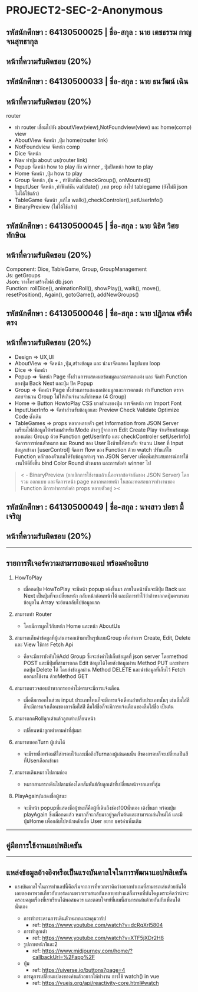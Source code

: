 # PROJECT2-SEC-2-Anonymous
## รหัสนักศึกษา : 64130500025 | ชื่อ-สกุล : นาย เตชธรรม กาญจนสุทธากุล
หน้าที่ความรับผิดชอบ (20%)
---


## รหัสนักศึกษา : 64130500033 | ชื่อ-สกุล : นาย ธนวัฒน์ เฉิน
หน้าที่ความรับผิดชอบ (20%)
---
router
- ทำ router เชื่อมไปยัง aboutView(view),NotFoundview(view) และ home(comp) 
view
- AboutView จัดหน้า ,ปุ่ม home(router link)
- NotFoundview จัดหน้า
comp
- Dice จัดหน้า
- Nav ทำปุ่ม about us(router link)
- Popup จัดหน้า how to play กับ winner , ปุ่มปิดหน้า how to play
- Home จัดหน้า ,ปุ่ม how to play
- Group จัดหน้า ,ปุ่ม + , ทำฟังก์ชัน checkGroup(), onMounted()
- InputUser จัดหน้า ,ทำฟังก์ชัน  validate() ,เทส prop ส่งไป tablegame (ยังไม่มี json  ไม่ได้ใช้แล้ว)
- TableGame จัดหน้า ,แก้ไข walk(),checkControler(),setUserInfo()
- BinaryPreview (ไม่ได้ใช้แล้ว) 

## รหัสนักศึกษา : 64130500045 | ชื่อ-สกุล : นาย นิธิศ วิศยทักษิณ
หน้าที่ความรับผิดชอบ (20%)
---
Component: Dice, TableGame, Group, GroupManagement<br>
Js: getGroups<br>
Json: วางโครงสร้างไฟล์ db.json<br>
Function: rollDice(), animationRoll(), showPlay(), walk(), move(), resetPosition(), Again(), gotoGame(), addNewGroups()


## รหัสนักศึกษา : 64130500046 | ชื่อ-สกุล : นาย ปฏิภาณ ศรีตั้งตรง
หน้าที่ความรับผิดชอบ (20%)
---
- Design => UX,UI
- AboutView => จัดหน้า ,ปุ่ม,สร้างข้อมูล และ นำมาจัดแสดง ในรูปแบบ loop
- Dice => จัดหน้า 
- Popup => จัดหน้า Page ทั้งส่วนการแสดงผลข้อมมูลและการตกแต่ง และ จัดทำ Function ของปุ่ม Back Next และปุ่ม ปิด Popup
- Group => จัดหน้า Page ทั้งส่วนการแสดงผลข้อมมูลและการตกแต่ง ทำ Function ตรวจสอบจำนวน Group ไม่ให้เกินจำนวนที่กำหนด (4 Group) 
- Home => Button HowtoPlay CSS บางส่วนของปุ่ม การจัดหน้า การ Import Font
- InputUserInfo => จัดทำส่วนรับข้อมูลและ Preview Check Validate Optimize Code ดั้งเดิม
- TableGames => props หลากหลายตัว get Information from JSON Server เตรียมไฟล์ข้อมูลให้พร้อมสำหรับ Mode ต่างๆ [จากการ Edit Create Play จำเตรียมข้อมมูลของแต่ละ Group ด้วย Function getUserInfo และ checkControler setUserInfo] จัดการการซ่อนตัวหมาก และ Round ของ User ฝั่งซ้ายให้ตรงกับ จำนวน User ที่ Input ข้อมูลเข้ามา [userControl] จัดการ flow ของ Function ด้วย watch ปรับแก้ไข Function หลักของตัวเกมให้รับข้อมูลต่างๆ จาก JSON Server เพื่อเพิ่มประสบการณ์การใช้งานให้ดียิ่งขึ้น bind Color Round ตัวหมาก และการส่งค่า winner ไป 
>< - BinaryPreview (ยกเลิกการใช้งานแล้วเนื่องจากข้อจำกัดของ JSON Server) โดยรวม ออกแบบ และจัดการหน้า page หลากหลายหน้า ในขณะทดสอบการทำงานของ Function มีการทำการส่งค่า props หลายตัวอยู่ ><



## รหัสนักศึกษา : 64130500049 | ชื่อ-สกุล : นางสาว ปอชา มี้เจริญ
หน้าที่ความรับผิดชอบ (20%)
---

--- 
รายการฟีเจอร์ความสามารถของแอป พร้อมคำอธิบาย
---

1. HowToPlay
 	* เมื่อกดปุ่ม HowToPlay จะมีหน้า popup เด้งขึ้นมา ภายในหน้านั้นจะมีปุ่ม Back และ Next เป็นปุ่มที่จะเปลี่ยนหน้า กลับหน้าก่อนหน้าได้ และมีการทำไว้ว่าถ้าหากกดปุ่มครบรอบข้อมูลใน Array จะย้อนกลับไปข้อมูลแรก 

2. สามารถทำ Router
 	* โดยมีการผูกไว้กับหน้า Home และหน้า AboutUs

3. สามารถเก็บค่าข้อมูลที่ผู้เล่นกรอกเข้ามาเป็นรูปแบบGroup เพื่อทำการ Create, Edit, Delete และ View ใช้การ Fetch Api
	* คือจะมีการบังคับให้Add Group ซึ่งจะส่งค่าไปเก็บข้อมูลที่ json server โดยmethod POST และมีปุ่มที่สามารถกด Edit ข้อมูลได้โดยส่งข้อมูลผ่าน Method PUT และทำการกดปุ่ม Delete ได้ โดยส่งข้อมูลผ่าน Method DELETE และนำข้อมูลที่เก็บไว้ Fetch ออกมาใช้งาน ด้วยMethod GET

4. สามารถตรวจสอบถ้าหากกรอกค่าไม่ครบจะมีการแจ้งเตือน
    * เมื่อลืมกรอกในส่วน input ประเภทไหนก็จะมีการแจ้งเตือนสำหรับประเภทนั้นๆ เช่นลืมใส่สีก็จะมีการแจ้งเตือนของการลืมใส่สี ลืมใส่ชื่อก็จะมีการแจ้งเตือนของลืมใส่ชื่อ เป็นต้น

5. สามารถกดRollลูกเต๋าแล้วลูกเต๋าเปลี่ยนหน้า
    * เปลี่ยนหน้าลูกเต๋าตามค่าที่สุ่มมา

6. สามารถบอกTurn ผู้เล่นได้
    * จะมีรายชื่อพร้อมสีใส่กรอบไว้และเมื่อถึงTurnของผู้เล่นคนนั้น สีของกรอบก็จะเปลี่ยนเป็นสีที่Userเลือกเข้ามา
7. สามารถเดินหมากไปตามช่อง
    * หมากสามารถเดินไปตามช่องโดยสัมพันธ์กับลูกเต๋าที่เปลี่ยนหน้าจากเลขที่สุ่ม
8. PlayAgain/แสดงชื่อผู้ชนะ
    * จะมีหน้า popupที่แสดงชื่อผู้ชนะก็คือผู้ที่เดินถึงช่อง100นั่นเอง เด้งขึ้นมา พร้อมปุ่ม playAgain ซึ่งเมื่อกดแล้ว หมากก็จะกลับมาอยู่จุดเริ่มต้นและสามารถเล่นใหม่ได้ และมีปุ่มHome เพื่อกลับไปหน้าหลักเผื่อ User อยาก setค่าเพิ่มเติม


---
คู่มือการใช้งานแอปพลิเคชัน
---

---
แหล่งข้อมูลอ้างอิงหรือเป็นแรงบันดาลใจในการพัฒนาแอปพลิเคชัน 
--
 * แรงบันดาลใจในการทำแอปนี้คือเริ่มจากการที่พวกเราคิดว่าอยากทำเกมที่สามารถเล่นด้วยกันได้ เลยลองหาพวกเกี่ยวกับบอร์ดเกมพวกเราเสนอกันหลายอย่างแต่ก็มาจบที่บันไดงูเพราะคิดว่าน่าจะครอบคลุมเรื่องที่เราเรียนได้พอสมควร และตอบโจทย์ที่เกมนี้สามารถเล่นด้วยกันกับเพื่อนได้นั่นเอง

    * การทำกระดานการเดินตัวหมากและหลุมวาร์ป
      * ref: https://www.youtube.com/watch?v=dcRqXrl5804
    * การทำลูกเต๋า
      * ref: https://www.youtube.com/watch?v=XTF5jXDr2H8
    * รูปภาพหน้า1และ2
      * ref: https://www.midjourney.com/home/?callbackUrl=%2Fapp%2F
    * ปุ่ม
      * ref: https://uiverse.io/buttons?page=4
    * การดูการเปลี่ยนแปลงของค่าแล้วอยากให้ทำงาน การใช้ watch() in vue
      * ref: https://vuejs.org/api/reactivity-core.html#watch











